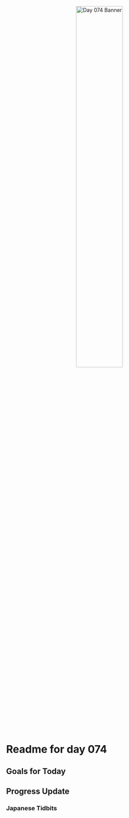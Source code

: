 <div align="center">
 <img src="../Images/image_074.jpg" alt="Day 074 Banner" width="50%">
</div>

# Readme for day 074

## Goals for Today

## Progress Update

### Japanese Tidbits

